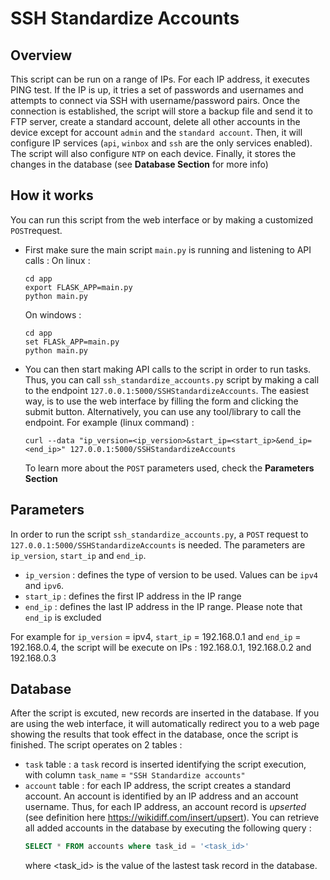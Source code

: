 # SSH Standardize Accounts
## Overview
This script can be run on a range of IPs.
For each IP address, it executes PING test. If the IP is up, it tries a set of passwords and usernames and attempts to connect via SSH with username/password pairs. Once the connection is established, the script will store a backup file and send it to FTP server, create a standard account, delete all other accounts in the device except for account `admin` and the `standard account`. Then, it will configure IP services (`api`, `winbox` and `ssh` are the only services enabled). The script will also configure `NTP` on each device. Finally, it stores the changes in the database (see **Database Section** for more info)
## How it works
You can run this script from the web interface or by making a customized `POST`request.
* First make sure the main script `main.py` is running and listening to API calls :
    On linux :
    ```shell
    cd app
    export FLASK_APP=main.py
    python main.py
    ``` 
    On windows :
    ```shell
    cd app
    set FLASk_APP=main.py
    python main.py
    ```
* You can then start making API calls to the script in order to run tasks. Thus, you can call `ssh_standardize_accounts.py` script by making a call to the endpoint `127.0.0.1:5000/SSHStandardizeAccounts`. The easiest way, is to use the web interface by filling the form and clicking the submit button. Alternatively, you can use any tool/library to call the endpoint. 
For example (linux command) :
    ```shell
    curl --data "ip_version=<ip_version>&start_ip=<start_ip>&end_ip=<end_ip>" 127.0.0.1:5000/SSHStandardizeAccounts
    ```
    To learn more about the `POST` parameters used, check the **Parameters Section**
## Parameters
In order to run the script `ssh_standardize_accounts.py`, a `POST` request to `127.0.0.1:5000/SSHStandardizeAccounts` is needed. The parameters are `ip_version`, `start_ip` and `end_ip`.
* `ip_version` : defines the type of version to be used. Values can be `ipv4` and `ipv6`.
* `start_ip` : defines the first IP address in the IP range
* `end_ip` : defines the last IP address in the IP range. Please note that `end_ip` is excluded

For example for `ip_version` = ipv4, `start_ip` = 192.168.0.1 and `end_ip` = 192.168.0.4, the script will be execute on IPs : 192.168.0.1, 192.168.0.2 and 192.168.0.3
## Database
After the script is excuted, new records are inserted in the database. If you are using the web interface, it will automatically redirect you to a web page showing the results that took effect in the database, once the script is finished.
The script operates on 2 tables :
* `task` table : a `task` record is inserted identifying the script execution, with column `task_name` = `"SSH Standardize accounts"`
* `account` table : for each IP address, the script creates a standard account. An account is identified by an IP address and an account username. Thus, for each IP address, an account record is *upserted* (see definition here https://wikidiff.com/insert/upsert). You can retrieve all added accounts in the database by executing the following query :
    ```SQL
    SELECT * FROM accounts where task_id = '<task_id>'
    ```
    where <task_id> is the value of the lastest task record in the database.
